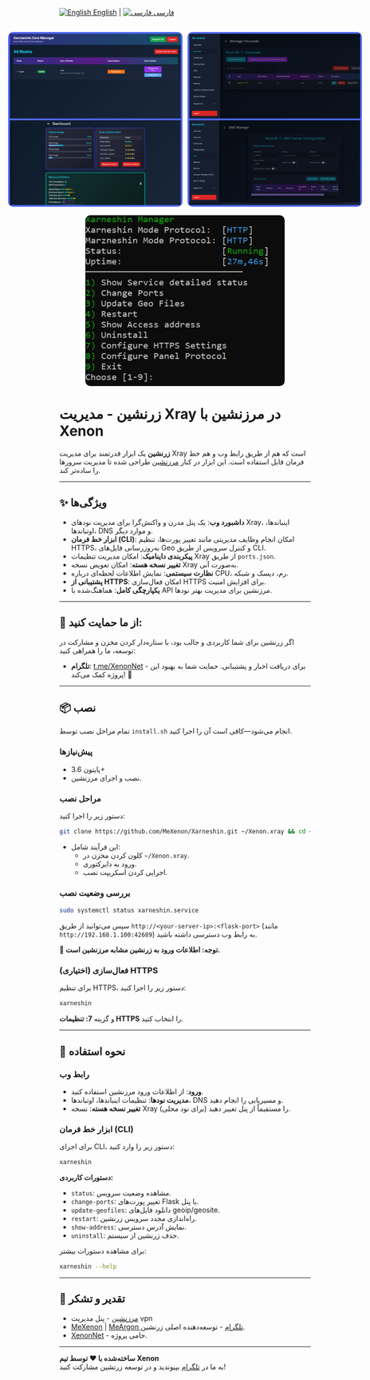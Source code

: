 <a href="/README.md"><img src="https://flagicons.lipis.dev/flags/4x3/gb.svg" alt="English" width="20"/> English</a> | <a href="/README_FA.md"><img src="https://flagicons.lipis.dev/flags/4x3/ir.svg" alt="فارسی" width="20"/> فارسی</a>
<br><br>

<div style="display: flex; justify-content: center; align-items: center; gap: 10px; max-width: 100%;">
    <img src="https://github.com/MeXenon/Xarneshin/blob/main/Preview/main.jpg" alt="Main Preview" style="width: 350px; height: auto; border-radius: 10px;">
    <img src="https://github.com/MeXenon/Xarneshin/blob/main/Preview/other.jpg" alt="Other Preview" style="width: 350px; height: auto; border-radius: 10px;">
</div>

<br>

<div style="display: flex; justify-content: center;">
    <img src="https://github.com/MeXenon/Xarneshin/blob/main/Preview/CLI.png" alt="CLI Preview" style="width: 400px; height: auto; border-radius: 10px;">
</div>

# زرنشین - مدیریت Xray در مرزنشین با Xenon

**زرنشین** یک ابزار قدرتمند برای مدیریت Xray است که هم از طریق رابط وب و هم خط فرمان قابل استفاده است. این ابزار در کنار [مرزنشین](https://github.com/marzneshin/marzneshin) طراحی شده تا مدیریت سرورها را ساده‌تر کند.

---

## ✨ ویژگی‌ها

- **داشبورد وب**: یک پنل مدرن و واکنش‌گرا برای مدیریت نودهای Xray، اینباندها، اوتباندها، DNS و موارد دیگر.
- **ابزار خط فرمان (CLI)**: امکان انجام وظایف مدیریتی مانند تغییر پورت‌ها، تنظیم HTTPS، به‌روزرسانی فایل‌های Geo و کنترل سرویس از طریق CLI.
- **پیکربندی داینامیک**: امکان مدیریت تنظیمات Xray از طریق `ports.json`.
- **تغییر نسخه هسته**: امکان تعویض نسخه Xray به‌صورت آنی.
- **نظارت سیستمی**: نمایش اطلاعات لحظه‌ای درباره CPU، رم، دیسک و شبکه.
- **پشتیبانی از HTTPS**: امکان فعال‌سازی HTTPS برای افزایش امنیت.
- **یکپارچگی کامل**: هماهنگ‌شده با API مرزنشین برای مدیریت بهتر نودها.

---

## 📢 از ما حمایت کنید:

اگر زرنشین برای شما کاربردی و جالب بود، با ستاره‌دار کردن مخزن و مشارکت در توسعه، ما را همراهی کنید:
- **تلگرام**: [t.me/XenonNet](https://t.me/XenonNet) - برای دریافت اخبار و پشتیبانی.
حمایت شما به بهبود این پروژه کمک می‌کند! 🚀

---

## 📦 نصب

تمام مراحل نصب توسط `install.sh` انجام می‌شود—کافی است آن را اجرا کنید.

### پیش‌نیازها

- پایتون 3.6+
- نصب و اجرای مرزنشین.

### مراحل نصب

دستور زیر را اجرا کنید:

```bash
git clone https://github.com/MeXenon/Xarneshin.git ~/Xenon.xray && cd ~/Xenon.xray && chmod +x install.sh && sudo ./install.sh
```

- این فرآیند شامل:
  - کلون کردن مخزن در `~/Xenon.xray`.
  - ورود به دایرکتوری.
  - اجرایی کردن اسکریپت نصب.

### بررسی وضعیت نصب

```bash
sudo systemctl status xarneshin.service
```

سپس می‌توانید از طریق `http://<your-server-ip>:<flask-port>` (مانند `http://192.168.1.100:42689`) به رابط وب دسترسی داشته باشید.

**🔑 توجه: اطلاعات ورود به زرنشین مشابه مرزنشین است.**

### (اختیاری) فعال‌سازی HTTPS

برای تنظیم HTTPS، دستور زیر را اجرا کنید:

```bash
xarneshin
```

و گزینه **7: تنظیمات HTTPS** را انتخاب کنید.

---

## 🚀 نحوه استفاده

### رابط وب
- **ورود**: از اطلاعات ورود مرزنشین استفاده کنید.
- **مدیریت نودها**: تنظیمات اینباندها، اوتباندها، DNS و مسیریابی را انجام دهید.
- **تغییر نسخه هسته**: نسخه Xray را مستقیماً از پنل تغییر دهید (برای نود محلی).

### ابزار خط فرمان (CLI)
برای اجرای CLI، دستور زیر را وارد کنید:

```bash
xarneshin
```

**دستورات کاربردی:**
- `status`: مشاهده وضعیت سرویس.
- `change-ports`: تغییر پورت‌های Flask یا پنل.
- `update-geofiles`: دانلود فایل‌های geoip/geosite.
- `restart`: راه‌اندازی مجدد سرویس زرنشین.
- `show-address`: نمایش آدرس دسترسی.
- `uninstall`: حذف زرنشین از سیستم.

برای مشاهده دستورات بیشتر:

```bash
xarneshin --help
```

---

## 🙏 تقدیر و تشکر

- [مرزنشین](https://github.com/marzneshin/marzneshin) - پنل مدیریت vpn
- [MeXenon](https://github.com/MeXenon) | [MeArgon تلگرام](https://t.me/MeArgon) - توسعه‌دهنده اصلی زرنشین.
- [XenonNet](https://github.com/XenonNet) - حامی پروژه.

---

**ساخته‌شده با ❤️ توسط تیم Xenon**  
به ما در [تلگرام](https://t.me/XenonNet) بپیوندید و در توسعه زرنشین مشارکت کنید!
